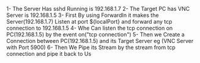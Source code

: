 1- The Server Has sshd Running is 192.168.1.7
2- The Target  PC has VNC Server is 192.168.1.5
3- First By using ForwardIn it makes the Server(192.168.1.7) Listen at port ${localPort} and forward any tcp connection to 192.168.1.5 
4- Whe Can listen the tcp connection on PC(192.168.1.5) by the event on("tcp connection")
5- Then we Create a Connection between PC(192.168.1.5) and its Target Server eg (VNC Server with Port 5900) 
6- Then We Pipe its Stream by the stream from tcp connection and pipe it back to Us
